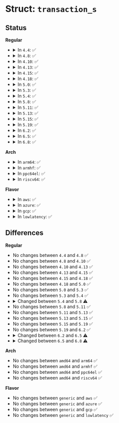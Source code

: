 # Struct: <code>transaction_s</code>

## Status
<b>Regular</b>
<ul>
<li>
<details>
<summary>In <code>4.4</code>: ✅</summary>

```c
struct transaction_s {
    journal_t *t_journal;
    tid_t t_tid;
    enum (anon) t_state;
    long unsigned int t_log_start;
    int t_nr_buffers;
    struct journal_head *t_reserved_list;
    struct journal_head *t_buffers;
    struct journal_head *t_forget;
    struct journal_head *t_checkpoint_list;
    struct journal_head *t_checkpoint_io_list;
    struct journal_head *t_shadow_list;
    struct list_head t_inode_list;
    spinlock_t t_handle_lock;
    long unsigned int t_max_wait;
    long unsigned int t_start;
    long unsigned int t_requested;
    struct transaction_chp_stats_s t_chp_stats;
    atomic_t t_updates;
    atomic_t t_outstanding_credits;
    transaction_t *t_cpnext;
    transaction_t *t_cpprev;
    long unsigned int t_expires;
    ktime_t t_start_time;
    atomic_t t_handle_count;
    unsigned int t_synchronous_commit;
    int t_need_data_flush;
    struct list_head t_private_list;
};
```
</details>
</li>
<li>
<details>
<summary>In <code>4.8</code>: ✅</summary>

```c
struct transaction_s {
    journal_t *t_journal;
    tid_t t_tid;
    enum (anon) t_state;
    long unsigned int t_log_start;
    int t_nr_buffers;
    struct journal_head *t_reserved_list;
    struct journal_head *t_buffers;
    struct journal_head *t_forget;
    struct journal_head *t_checkpoint_list;
    struct journal_head *t_checkpoint_io_list;
    struct journal_head *t_shadow_list;
    struct list_head t_inode_list;
    spinlock_t t_handle_lock;
    long unsigned int t_max_wait;
    long unsigned int t_start;
    long unsigned int t_requested;
    struct transaction_chp_stats_s t_chp_stats;
    atomic_t t_updates;
    atomic_t t_outstanding_credits;
    transaction_t *t_cpnext;
    transaction_t *t_cpprev;
    long unsigned int t_expires;
    ktime_t t_start_time;
    atomic_t t_handle_count;
    unsigned int t_synchronous_commit;
    int t_need_data_flush;
    struct list_head t_private_list;
};
```
</details>
</li>
<li>
<details>
<summary>In <code>4.10</code>: ✅</summary>

```c
struct transaction_s {
    journal_t *t_journal;
    tid_t t_tid;
    enum (anon) t_state;
    long unsigned int t_log_start;
    int t_nr_buffers;
    struct journal_head *t_reserved_list;
    struct journal_head *t_buffers;
    struct journal_head *t_forget;
    struct journal_head *t_checkpoint_list;
    struct journal_head *t_checkpoint_io_list;
    struct journal_head *t_shadow_list;
    struct list_head t_inode_list;
    spinlock_t t_handle_lock;
    long unsigned int t_max_wait;
    long unsigned int t_start;
    long unsigned int t_requested;
    struct transaction_chp_stats_s t_chp_stats;
    atomic_t t_updates;
    atomic_t t_outstanding_credits;
    transaction_t *t_cpnext;
    transaction_t *t_cpprev;
    long unsigned int t_expires;
    ktime_t t_start_time;
    atomic_t t_handle_count;
    unsigned int t_synchronous_commit;
    int t_need_data_flush;
    struct list_head t_private_list;
};
```
</details>
</li>
<li>
<details>
<summary>In <code>4.13</code>: ✅</summary>

```c
struct transaction_s {
    journal_t *t_journal;
    tid_t t_tid;
    enum (anon) t_state;
    long unsigned int t_log_start;
    int t_nr_buffers;
    struct journal_head *t_reserved_list;
    struct journal_head *t_buffers;
    struct journal_head *t_forget;
    struct journal_head *t_checkpoint_list;
    struct journal_head *t_checkpoint_io_list;
    struct journal_head *t_shadow_list;
    struct list_head t_inode_list;
    spinlock_t t_handle_lock;
    long unsigned int t_max_wait;
    long unsigned int t_start;
    long unsigned int t_requested;
    struct transaction_chp_stats_s t_chp_stats;
    atomic_t t_updates;
    atomic_t t_outstanding_credits;
    transaction_t *t_cpnext;
    transaction_t *t_cpprev;
    long unsigned int t_expires;
    ktime_t t_start_time;
    atomic_t t_handle_count;
    unsigned int t_synchronous_commit;
    int t_need_data_flush;
    struct list_head t_private_list;
};
```
</details>
</li>
<li>
<details>
<summary>In <code>4.15</code>: ✅</summary>

```c
struct transaction_s {
    journal_t *t_journal;
    tid_t t_tid;
    enum (anon) t_state;
    long unsigned int t_log_start;
    int t_nr_buffers;
    struct journal_head *t_reserved_list;
    struct journal_head *t_buffers;
    struct journal_head *t_forget;
    struct journal_head *t_checkpoint_list;
    struct journal_head *t_checkpoint_io_list;
    struct journal_head *t_shadow_list;
    struct list_head t_inode_list;
    spinlock_t t_handle_lock;
    long unsigned int t_max_wait;
    long unsigned int t_start;
    long unsigned int t_requested;
    struct transaction_chp_stats_s t_chp_stats;
    atomic_t t_updates;
    atomic_t t_outstanding_credits;
    transaction_t *t_cpnext;
    transaction_t *t_cpprev;
    long unsigned int t_expires;
    ktime_t t_start_time;
    atomic_t t_handle_count;
    unsigned int t_synchronous_commit;
    int t_need_data_flush;
    struct list_head t_private_list;
};
```
</details>
</li>
<li>
<details>
<summary>In <code>4.18</code>: ✅</summary>

```c
struct transaction_s {
    journal_t *t_journal;
    tid_t t_tid;
    enum (anon) t_state;
    long unsigned int t_log_start;
    int t_nr_buffers;
    struct journal_head *t_reserved_list;
    struct journal_head *t_buffers;
    struct journal_head *t_forget;
    struct journal_head *t_checkpoint_list;
    struct journal_head *t_checkpoint_io_list;
    struct journal_head *t_shadow_list;
    struct list_head t_inode_list;
    spinlock_t t_handle_lock;
    long unsigned int t_max_wait;
    long unsigned int t_start;
    long unsigned int t_requested;
    struct transaction_chp_stats_s t_chp_stats;
    atomic_t t_updates;
    atomic_t t_outstanding_credits;
    transaction_t *t_cpnext;
    transaction_t *t_cpprev;
    long unsigned int t_expires;
    ktime_t t_start_time;
    atomic_t t_handle_count;
    unsigned int t_synchronous_commit;
    int t_need_data_flush;
    struct list_head t_private_list;
};
```
</details>
</li>
<li>
<details>
<summary>In <code>5.0</code>: ✅</summary>

```c
struct transaction_s {
    journal_t *t_journal;
    tid_t t_tid;
    enum (anon) t_state;
    long unsigned int t_log_start;
    int t_nr_buffers;
    struct journal_head *t_reserved_list;
    struct journal_head *t_buffers;
    struct journal_head *t_forget;
    struct journal_head *t_checkpoint_list;
    struct journal_head *t_checkpoint_io_list;
    struct journal_head *t_shadow_list;
    struct list_head t_inode_list;
    spinlock_t t_handle_lock;
    long unsigned int t_max_wait;
    long unsigned int t_start;
    long unsigned int t_requested;
    struct transaction_chp_stats_s t_chp_stats;
    atomic_t t_updates;
    atomic_t t_outstanding_credits;
    transaction_t *t_cpnext;
    transaction_t *t_cpprev;
    long unsigned int t_expires;
    ktime_t t_start_time;
    atomic_t t_handle_count;
    unsigned int t_synchronous_commit;
    int t_need_data_flush;
    struct list_head t_private_list;
};
```
</details>
</li>
<li>
<details>
<summary>In <code>5.3</code>: ✅</summary>

```c
struct transaction_s {
    journal_t *t_journal;
    tid_t t_tid;
    enum (anon) t_state;
    long unsigned int t_log_start;
    int t_nr_buffers;
    struct journal_head *t_reserved_list;
    struct journal_head *t_buffers;
    struct journal_head *t_forget;
    struct journal_head *t_checkpoint_list;
    struct journal_head *t_checkpoint_io_list;
    struct journal_head *t_shadow_list;
    struct list_head t_inode_list;
    spinlock_t t_handle_lock;
    long unsigned int t_max_wait;
    long unsigned int t_start;
    long unsigned int t_requested;
    struct transaction_chp_stats_s t_chp_stats;
    atomic_t t_updates;
    atomic_t t_outstanding_credits;
    transaction_t *t_cpnext;
    transaction_t *t_cpprev;
    long unsigned int t_expires;
    ktime_t t_start_time;
    atomic_t t_handle_count;
    unsigned int t_synchronous_commit;
    int t_need_data_flush;
    struct list_head t_private_list;
};
```
</details>
</li>
<li>
<details>
<summary>In <code>5.4</code>: ✅</summary>

```c
struct transaction_s {
    journal_t *t_journal;
    tid_t t_tid;
    enum (anon) t_state;
    long unsigned int t_log_start;
    int t_nr_buffers;
    struct journal_head *t_reserved_list;
    struct journal_head *t_buffers;
    struct journal_head *t_forget;
    struct journal_head *t_checkpoint_list;
    struct journal_head *t_checkpoint_io_list;
    struct journal_head *t_shadow_list;
    struct list_head t_inode_list;
    spinlock_t t_handle_lock;
    long unsigned int t_max_wait;
    long unsigned int t_start;
    long unsigned int t_requested;
    struct transaction_chp_stats_s t_chp_stats;
    atomic_t t_updates;
    atomic_t t_outstanding_credits;
    transaction_t *t_cpnext;
    transaction_t *t_cpprev;
    long unsigned int t_expires;
    ktime_t t_start_time;
    atomic_t t_handle_count;
    unsigned int t_synchronous_commit;
    int t_need_data_flush;
    struct list_head t_private_list;
};
```
</details>
</li>
<li>
<details>
<summary>In <code>5.8</code>: ✅</summary>

```c
struct transaction_s {
    journal_t *t_journal;
    tid_t t_tid;
    enum (anon) t_state;
    long unsigned int t_log_start;
    int t_nr_buffers;
    struct journal_head *t_reserved_list;
    struct journal_head *t_buffers;
    struct journal_head *t_forget;
    struct journal_head *t_checkpoint_list;
    struct journal_head *t_checkpoint_io_list;
    struct journal_head *t_shadow_list;
    struct list_head t_inode_list;
    spinlock_t t_handle_lock;
    long unsigned int t_max_wait;
    long unsigned int t_start;
    long unsigned int t_requested;
    struct transaction_chp_stats_s t_chp_stats;
    atomic_t t_updates;
    atomic_t t_outstanding_credits;
    atomic_t t_outstanding_revokes;
    atomic_t t_handle_count;
    transaction_t *t_cpnext;
    transaction_t *t_cpprev;
    long unsigned int t_expires;
    ktime_t t_start_time;
    unsigned int t_synchronous_commit;
    int t_need_data_flush;
    struct list_head t_private_list;
};
```
</details>
</li>
<li>
<details>
<summary>In <code>5.11</code>: ✅</summary>

```c
struct transaction_s {
    journal_t *t_journal;
    tid_t t_tid;
    enum (anon) t_state;
    long unsigned int t_log_start;
    int t_nr_buffers;
    struct journal_head *t_reserved_list;
    struct journal_head *t_buffers;
    struct journal_head *t_forget;
    struct journal_head *t_checkpoint_list;
    struct journal_head *t_checkpoint_io_list;
    struct journal_head *t_shadow_list;
    struct list_head t_inode_list;
    spinlock_t t_handle_lock;
    long unsigned int t_max_wait;
    long unsigned int t_start;
    long unsigned int t_requested;
    struct transaction_chp_stats_s t_chp_stats;
    atomic_t t_updates;
    atomic_t t_outstanding_credits;
    atomic_t t_outstanding_revokes;
    atomic_t t_handle_count;
    transaction_t *t_cpnext;
    transaction_t *t_cpprev;
    long unsigned int t_expires;
    ktime_t t_start_time;
    unsigned int t_synchronous_commit;
    int t_need_data_flush;
    struct list_head t_private_list;
};
```
</details>
</li>
<li>
<details>
<summary>In <code>5.13</code>: ✅</summary>

```c
struct transaction_s {
    journal_t *t_journal;
    tid_t t_tid;
    enum (anon) t_state;
    long unsigned int t_log_start;
    int t_nr_buffers;
    struct journal_head *t_reserved_list;
    struct journal_head *t_buffers;
    struct journal_head *t_forget;
    struct journal_head *t_checkpoint_list;
    struct journal_head *t_checkpoint_io_list;
    struct journal_head *t_shadow_list;
    struct list_head t_inode_list;
    spinlock_t t_handle_lock;
    long unsigned int t_max_wait;
    long unsigned int t_start;
    long unsigned int t_requested;
    struct transaction_chp_stats_s t_chp_stats;
    atomic_t t_updates;
    atomic_t t_outstanding_credits;
    atomic_t t_outstanding_revokes;
    atomic_t t_handle_count;
    transaction_t *t_cpnext;
    transaction_t *t_cpprev;
    long unsigned int t_expires;
    ktime_t t_start_time;
    unsigned int t_synchronous_commit;
    int t_need_data_flush;
    struct list_head t_private_list;
};
```
</details>
</li>
<li>
<details>
<summary>In <code>5.15</code>: ✅</summary>

```c
struct transaction_s {
    journal_t *t_journal;
    tid_t t_tid;
    enum (anon) t_state;
    long unsigned int t_log_start;
    int t_nr_buffers;
    struct journal_head *t_reserved_list;
    struct journal_head *t_buffers;
    struct journal_head *t_forget;
    struct journal_head *t_checkpoint_list;
    struct journal_head *t_checkpoint_io_list;
    struct journal_head *t_shadow_list;
    struct list_head t_inode_list;
    spinlock_t t_handle_lock;
    long unsigned int t_max_wait;
    long unsigned int t_start;
    long unsigned int t_requested;
    struct transaction_chp_stats_s t_chp_stats;
    atomic_t t_updates;
    atomic_t t_outstanding_credits;
    atomic_t t_outstanding_revokes;
    atomic_t t_handle_count;
    transaction_t *t_cpnext;
    transaction_t *t_cpprev;
    long unsigned int t_expires;
    ktime_t t_start_time;
    unsigned int t_synchronous_commit;
    int t_need_data_flush;
    struct list_head t_private_list;
};
```
</details>
</li>
<li>
<details>
<summary>In <code>5.19</code>: ✅</summary>

```c
struct transaction_s {
    journal_t *t_journal;
    tid_t t_tid;
    enum (anon) t_state;
    long unsigned int t_log_start;
    int t_nr_buffers;
    struct journal_head *t_reserved_list;
    struct journal_head *t_buffers;
    struct journal_head *t_forget;
    struct journal_head *t_checkpoint_list;
    struct journal_head *t_checkpoint_io_list;
    struct journal_head *t_shadow_list;
    struct list_head t_inode_list;
    spinlock_t t_handle_lock;
    long unsigned int t_max_wait;
    long unsigned int t_start;
    long unsigned int t_requested;
    struct transaction_chp_stats_s t_chp_stats;
    atomic_t t_updates;
    atomic_t t_outstanding_credits;
    atomic_t t_outstanding_revokes;
    atomic_t t_handle_count;
    transaction_t *t_cpnext;
    transaction_t *t_cpprev;
    long unsigned int t_expires;
    ktime_t t_start_time;
    unsigned int t_synchronous_commit;
    int t_need_data_flush;
    struct list_head t_private_list;
};
```
</details>
</li>
<li>
<details>
<summary>In <code>6.2</code>: ✅</summary>

```c
struct transaction_s {
    journal_t *t_journal;
    tid_t t_tid;
    enum (anon) t_state;
    long unsigned int t_log_start;
    int t_nr_buffers;
    struct journal_head *t_reserved_list;
    struct journal_head *t_buffers;
    struct journal_head *t_forget;
    struct journal_head *t_checkpoint_list;
    struct journal_head *t_checkpoint_io_list;
    struct journal_head *t_shadow_list;
    struct list_head t_inode_list;
    spinlock_t t_handle_lock;
    long unsigned int t_max_wait;
    long unsigned int t_start;
    long unsigned int t_requested;
    struct transaction_chp_stats_s t_chp_stats;
    atomic_t t_updates;
    atomic_t t_outstanding_credits;
    atomic_t t_outstanding_revokes;
    atomic_t t_handle_count;
    transaction_t *t_cpnext;
    transaction_t *t_cpprev;
    long unsigned int t_expires;
    ktime_t t_start_time;
    unsigned int t_synchronous_commit;
    int t_need_data_flush;
    struct list_head t_private_list;
};
```
</details>
</li>
<li>
<details>
<summary>In <code>6.5</code>: ✅</summary>

```c
struct transaction_s {
    journal_t *t_journal;
    tid_t t_tid;
    enum (anon) t_state;
    long unsigned int t_log_start;
    int t_nr_buffers;
    struct journal_head *t_reserved_list;
    struct journal_head *t_buffers;
    struct journal_head *t_forget;
    struct journal_head *t_checkpoint_list;
    struct journal_head *t_shadow_list;
    struct list_head t_inode_list;
    spinlock_t t_handle_lock;
    long unsigned int t_max_wait;
    long unsigned int t_start;
    long unsigned int t_requested;
    struct transaction_chp_stats_s t_chp_stats;
    atomic_t t_updates;
    atomic_t t_outstanding_credits;
    atomic_t t_outstanding_revokes;
    atomic_t t_handle_count;
    transaction_t *t_cpnext;
    transaction_t *t_cpprev;
    long unsigned int t_expires;
    ktime_t t_start_time;
    unsigned int t_synchronous_commit;
    int t_need_data_flush;
    struct list_head t_private_list;
};
```
</details>
</li>
<li>
<details>
<summary>In <code>6.8</code>: ✅</summary>

```c
struct transaction_s {
    journal_t *t_journal;
    tid_t t_tid;
    enum (anon) t_state;
    long unsigned int t_log_start;
    int t_nr_buffers;
    struct journal_head *t_reserved_list;
    struct journal_head *t_buffers;
    struct journal_head *t_forget;
    struct journal_head *t_checkpoint_list;
    struct journal_head *t_shadow_list;
    struct list_head t_inode_list;
    long unsigned int t_max_wait;
    long unsigned int t_start;
    long unsigned int t_requested;
    struct transaction_chp_stats_s t_chp_stats;
    atomic_t t_updates;
    atomic_t t_outstanding_credits;
    atomic_t t_outstanding_revokes;
    atomic_t t_handle_count;
    transaction_t *t_cpnext;
    transaction_t *t_cpprev;
    long unsigned int t_expires;
    ktime_t t_start_time;
    unsigned int t_synchronous_commit;
    int t_need_data_flush;
    struct list_head t_private_list;
};
```
</details>
</li>
</ul>
<b>Arch</b>
<ul>
<li>
<details>
<summary>In <code>arm64</code>: ✅</summary>

```c
struct transaction_s {
    journal_t *t_journal;
    tid_t t_tid;
    enum (anon) t_state;
    long unsigned int t_log_start;
    int t_nr_buffers;
    struct journal_head *t_reserved_list;
    struct journal_head *t_buffers;
    struct journal_head *t_forget;
    struct journal_head *t_checkpoint_list;
    struct journal_head *t_checkpoint_io_list;
    struct journal_head *t_shadow_list;
    struct list_head t_inode_list;
    spinlock_t t_handle_lock;
    long unsigned int t_max_wait;
    long unsigned int t_start;
    long unsigned int t_requested;
    struct transaction_chp_stats_s t_chp_stats;
    atomic_t t_updates;
    atomic_t t_outstanding_credits;
    transaction_t *t_cpnext;
    transaction_t *t_cpprev;
    long unsigned int t_expires;
    ktime_t t_start_time;
    atomic_t t_handle_count;
    unsigned int t_synchronous_commit;
    int t_need_data_flush;
    struct list_head t_private_list;
};
```
</details>
</li>
<li>
<details>
<summary>In <code>armhf</code>: ✅</summary>

```c
struct transaction_s {
    journal_t *t_journal;
    tid_t t_tid;
    enum (anon) t_state;
    long unsigned int t_log_start;
    int t_nr_buffers;
    struct journal_head *t_reserved_list;
    struct journal_head *t_buffers;
    struct journal_head *t_forget;
    struct journal_head *t_checkpoint_list;
    struct journal_head *t_checkpoint_io_list;
    struct journal_head *t_shadow_list;
    struct list_head t_inode_list;
    spinlock_t t_handle_lock;
    long unsigned int t_max_wait;
    long unsigned int t_start;
    long unsigned int t_requested;
    struct transaction_chp_stats_s t_chp_stats;
    atomic_t t_updates;
    atomic_t t_outstanding_credits;
    transaction_t *t_cpnext;
    transaction_t *t_cpprev;
    long unsigned int t_expires;
    ktime_t t_start_time;
    atomic_t t_handle_count;
    unsigned int t_synchronous_commit;
    int t_need_data_flush;
    struct list_head t_private_list;
};
```
</details>
</li>
<li>
<details>
<summary>In <code>ppc64el</code>: ✅</summary>

```c
struct transaction_s {
    journal_t *t_journal;
    tid_t t_tid;
    enum (anon) t_state;
    long unsigned int t_log_start;
    int t_nr_buffers;
    struct journal_head *t_reserved_list;
    struct journal_head *t_buffers;
    struct journal_head *t_forget;
    struct journal_head *t_checkpoint_list;
    struct journal_head *t_checkpoint_io_list;
    struct journal_head *t_shadow_list;
    struct list_head t_inode_list;
    spinlock_t t_handle_lock;
    long unsigned int t_max_wait;
    long unsigned int t_start;
    long unsigned int t_requested;
    struct transaction_chp_stats_s t_chp_stats;
    atomic_t t_updates;
    atomic_t t_outstanding_credits;
    transaction_t *t_cpnext;
    transaction_t *t_cpprev;
    long unsigned int t_expires;
    ktime_t t_start_time;
    atomic_t t_handle_count;
    unsigned int t_synchronous_commit;
    int t_need_data_flush;
    struct list_head t_private_list;
};
```
</details>
</li>
<li>
<details>
<summary>In <code>riscv64</code>: ✅</summary>

```c
struct transaction_s {
    journal_t *t_journal;
    tid_t t_tid;
    enum (anon) t_state;
    long unsigned int t_log_start;
    int t_nr_buffers;
    struct journal_head *t_reserved_list;
    struct journal_head *t_buffers;
    struct journal_head *t_forget;
    struct journal_head *t_checkpoint_list;
    struct journal_head *t_checkpoint_io_list;
    struct journal_head *t_shadow_list;
    struct list_head t_inode_list;
    spinlock_t t_handle_lock;
    long unsigned int t_max_wait;
    long unsigned int t_start;
    long unsigned int t_requested;
    struct transaction_chp_stats_s t_chp_stats;
    atomic_t t_updates;
    atomic_t t_outstanding_credits;
    transaction_t *t_cpnext;
    transaction_t *t_cpprev;
    long unsigned int t_expires;
    ktime_t t_start_time;
    atomic_t t_handle_count;
    unsigned int t_synchronous_commit;
    int t_need_data_flush;
    struct list_head t_private_list;
};
```
</details>
</li>
</ul>
<b>Flavor</b>
<ul>
<li>
<details>
<summary>In <code>aws</code>: ✅</summary>

```c
struct transaction_s {
    journal_t *t_journal;
    tid_t t_tid;
    enum (anon) t_state;
    long unsigned int t_log_start;
    int t_nr_buffers;
    struct journal_head *t_reserved_list;
    struct journal_head *t_buffers;
    struct journal_head *t_forget;
    struct journal_head *t_checkpoint_list;
    struct journal_head *t_checkpoint_io_list;
    struct journal_head *t_shadow_list;
    struct list_head t_inode_list;
    spinlock_t t_handle_lock;
    long unsigned int t_max_wait;
    long unsigned int t_start;
    long unsigned int t_requested;
    struct transaction_chp_stats_s t_chp_stats;
    atomic_t t_updates;
    atomic_t t_outstanding_credits;
    transaction_t *t_cpnext;
    transaction_t *t_cpprev;
    long unsigned int t_expires;
    ktime_t t_start_time;
    atomic_t t_handle_count;
    unsigned int t_synchronous_commit;
    int t_need_data_flush;
    struct list_head t_private_list;
};
```
</details>
</li>
<li>
<details>
<summary>In <code>azure</code>: ✅</summary>

```c
struct transaction_s {
    journal_t *t_journal;
    tid_t t_tid;
    enum (anon) t_state;
    long unsigned int t_log_start;
    int t_nr_buffers;
    struct journal_head *t_reserved_list;
    struct journal_head *t_buffers;
    struct journal_head *t_forget;
    struct journal_head *t_checkpoint_list;
    struct journal_head *t_checkpoint_io_list;
    struct journal_head *t_shadow_list;
    struct list_head t_inode_list;
    spinlock_t t_handle_lock;
    long unsigned int t_max_wait;
    long unsigned int t_start;
    long unsigned int t_requested;
    struct transaction_chp_stats_s t_chp_stats;
    atomic_t t_updates;
    atomic_t t_outstanding_credits;
    transaction_t *t_cpnext;
    transaction_t *t_cpprev;
    long unsigned int t_expires;
    ktime_t t_start_time;
    atomic_t t_handle_count;
    unsigned int t_synchronous_commit;
    int t_need_data_flush;
    struct list_head t_private_list;
};
```
</details>
</li>
<li>
<details>
<summary>In <code>gcp</code>: ✅</summary>

```c
struct transaction_s {
    journal_t *t_journal;
    tid_t t_tid;
    enum (anon) t_state;
    long unsigned int t_log_start;
    int t_nr_buffers;
    struct journal_head *t_reserved_list;
    struct journal_head *t_buffers;
    struct journal_head *t_forget;
    struct journal_head *t_checkpoint_list;
    struct journal_head *t_checkpoint_io_list;
    struct journal_head *t_shadow_list;
    struct list_head t_inode_list;
    spinlock_t t_handle_lock;
    long unsigned int t_max_wait;
    long unsigned int t_start;
    long unsigned int t_requested;
    struct transaction_chp_stats_s t_chp_stats;
    atomic_t t_updates;
    atomic_t t_outstanding_credits;
    transaction_t *t_cpnext;
    transaction_t *t_cpprev;
    long unsigned int t_expires;
    ktime_t t_start_time;
    atomic_t t_handle_count;
    unsigned int t_synchronous_commit;
    int t_need_data_flush;
    struct list_head t_private_list;
};
```
</details>
</li>
<li>
<details>
<summary>In <code>lowlatency</code>: ✅</summary>

```c
struct transaction_s {
    journal_t *t_journal;
    tid_t t_tid;
    enum (anon) t_state;
    long unsigned int t_log_start;
    int t_nr_buffers;
    struct journal_head *t_reserved_list;
    struct journal_head *t_buffers;
    struct journal_head *t_forget;
    struct journal_head *t_checkpoint_list;
    struct journal_head *t_checkpoint_io_list;
    struct journal_head *t_shadow_list;
    struct list_head t_inode_list;
    spinlock_t t_handle_lock;
    long unsigned int t_max_wait;
    long unsigned int t_start;
    long unsigned int t_requested;
    struct transaction_chp_stats_s t_chp_stats;
    atomic_t t_updates;
    atomic_t t_outstanding_credits;
    transaction_t *t_cpnext;
    transaction_t *t_cpprev;
    long unsigned int t_expires;
    ktime_t t_start_time;
    atomic_t t_handle_count;
    unsigned int t_synchronous_commit;
    int t_need_data_flush;
    struct list_head t_private_list;
};
```
</details>
</li>
</ul>

## Differences
<b>Regular</b>
<ul>
<li>
No changes between <code>4.4</code> and <code>4.8</code> ✅
</li>
<li>
No changes between <code>4.8</code> and <code>4.10</code> ✅
</li>
<li>
No changes between <code>4.10</code> and <code>4.13</code> ✅
</li>
<li>
No changes between <code>4.13</code> and <code>4.15</code> ✅
</li>
<li>
No changes between <code>4.15</code> and <code>4.18</code> ✅
</li>
<li>
No changes between <code>4.18</code> and <code>5.0</code> ✅
</li>
<li>
No changes between <code>5.0</code> and <code>5.3</code> ✅
</li>
<li>
No changes between <code>5.3</code> and <code>5.4</code> ✅
</li>
<li>
<details>
<summary>Changed between <code>5.4</code> and <code>5.8</code> ⚠️</summary>
<ul>
<li>
<b>Field added. </b>
<code>atomic_t t_outstanding_revokes</code>
</li>
</ul>
</details>
</li>
<li>
No changes between <code>5.8</code> and <code>5.11</code> ✅
</li>
<li>
No changes between <code>5.11</code> and <code>5.13</code> ✅
</li>
<li>
No changes between <code>5.13</code> and <code>5.15</code> ✅
</li>
<li>
No changes between <code>5.15</code> and <code>5.19</code> ✅
</li>
<li>
No changes between <code>5.19</code> and <code>6.2</code> ✅
</li>
<li>
<details>
<summary>Changed between <code>6.2</code> and <code>6.5</code> ⚠️</summary>
<ul>
<li>
<b>Field removed. </b>
<code>struct journal_head *t_checkpoint_io_list</code>
</li>
</ul>
</details>
</li>
<li>
<details>
<summary>Changed between <code>6.5</code> and <code>6.8</code> ⚠️</summary>
<ul>
<li>
<b>Field removed. </b>
<code>spinlock_t t_handle_lock</code>
</li>
</ul>
</details>
</li>
</ul>
<b>Arch</b>
<ul>
<li>
No changes between <code>amd64</code> and <code>arm64</code> ✅
</li>
<li>
No changes between <code>amd64</code> and <code>armhf</code> ✅
</li>
<li>
No changes between <code>amd64</code> and <code>ppc64el</code> ✅
</li>
<li>
No changes between <code>amd64</code> and <code>riscv64</code> ✅
</li>
</ul>
<b>Flavor</b>
<ul>
<li>
No changes between <code>generic</code> and <code>aws</code> ✅
</li>
<li>
No changes between <code>generic</code> and <code>azure</code> ✅
</li>
<li>
No changes between <code>generic</code> and <code>gcp</code> ✅
</li>
<li>
No changes between <code>generic</code> and <code>lowlatency</code> ✅
</li>
</ul>
